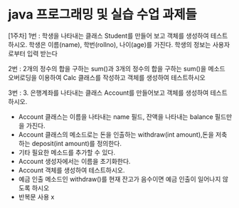 # java 프로그래밍 및 실습 수업 과제들

[1주차] 
1번 : 학생을 나타내는 클래스 Student를 만들어 보고 객체를 생성하여 테스트하시오. 학생은 이름(name), 학번(rollno), 나이(age)를 가진다. 
학생의 정보는 사용자로부터 입력 받는다

2번 : 2개의 정수의 합을 구하는 sum()과 3개의 정수의 합을 구하는 sum()을 메소드 오버로딩을 이용하여 Calc 클래스를 작성하고 객체를 생성하여
테스트하시오

3번 : 3. 은행계좌를 나타내는 클래스 Account를 만들어보고 객체를 생성하여 테스트하시오. 
- Account 클래스는 이름을 나타내는 name 필드, 잔액을 나타내는 balance 필드만을 가진다.
- Account 클래스의 메소드로는 돈을 인출하는 withdraw(int amount),돈을 저축하는 deposit(int amount)를 정의한다.
- 기타 필요한 메소드를 추가할 수 있다.
- Account 생성자에서는 이름을 초기화한다.
- Account 객체를 생성하여 테스트하시오.
- 예금 인출 메소드인 withdraw()를 현재 잔고가 음수이면 예금 인출이 일어나지 않도록 하시오
- 반복문 사용 x
